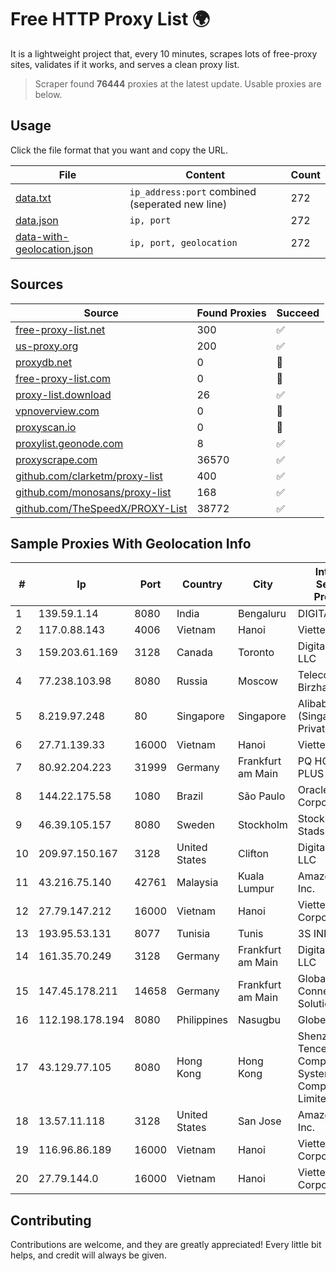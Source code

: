 
# Free HTTP Proxy List 🌍

It is a lightweight project that, every 10 minutes, scrapes lots of free-proxy sites, validates if it works, and serves a clean proxy list.


> Scraper found **76444** proxies at the latest update. Usable proxies are below.

## Usage

Click the file format that you want and copy the URL.


|File|Content|Count|
|----|-------|-----|
|[data.txt](https://raw.githubusercontent.com/themiralay/Proxy-List-World/master/data.txt)|`ip_address:port` combined (seperated new line)|272|
|[data.json](https://raw.githubusercontent.com/themiralay/Proxy-List-World/master/data.json)|`ip, port`|272|
|[data-with-geolocation.json](https://raw.githubusercontent.com/themiralay/Proxy-List-World/master/data-with-geolocation.json)|`ip, port, geolocation`|272|

## Sources

|Source|Found Proxies|Succeed|
|------|-------------|-------|
|[free-proxy-list.net](https://free-proxy-list.net)|300|✅|
|[us-proxy.org](https://www.us-proxy.org)|200|✅|
|[proxydb.net](http://proxydb.net)|0|🚫|
|[free-proxy-list.com](https://free-proxy-list.com/?page=&port=&type%5B%5D=http&type%5B%5D=https&up_time=0&search=Search)|0|🚫|
|[proxy-list.download](https://www.proxy-list.download/HTTP)|26|✅|
|[vpnoverview.com](https://vpnoverview.com/privacy/anonymous-browsing/free-proxy-servers)|0|🚫|
|[proxyscan.io](https://www.proxyscan.io)|0|🚫|
|[proxylist.geonode.com](https://proxylist.geonode.com/api/proxy-list?limit=300&page=1&sort_by=lastChecked&sort_type=desc&protocols=http,https)|8|✅|
|[proxyscrape.com](https://api.proxyscrape.com/v2/?request=displayproxies&protocol=http&timeout=10000&country=all&ssl=all&anonymity=all)|36570|✅|
|[github.com/clarketm/proxy-list](https://raw.githubusercontent.com/clarketm/proxy-list/master/proxy-list-raw.txt)|400|✅|
|[github.com/monosans/proxy-list](https://raw.githubusercontent.com/monosans/proxy-list/main/proxies/http.txt)|168|✅|
|[github.com/TheSpeedX/PROXY-List](https://raw.githubusercontent.com/TheSpeedX/PROXY-List/master/http.txt)|38772|✅|


## Sample Proxies With Geolocation Info

|#|Ip|Port|Country|City|Internet Service Provider|
|-|--|----|-------|----|-------------------------|
|1|139.59.1.14|8080|India|Bengaluru|DIGITALOCEAN|
|2|117.0.88.143|4006|Vietnam|Hanoi|Viettel Group|
|3|159.203.61.169|3128|Canada|Toronto|DigitalOcean, LLC|
|4|77.238.103.98|8080|Russia|Moscow|Telecom-Birzha, LLC|
|5|8.219.97.248|80|Singapore|Singapore|Alibaba Cloud (Singapore) Private Limited|
|6|27.71.139.33|16000|Vietnam|Hanoi|Viettel Group|
|7|80.92.204.223|31999|Germany|Frankfurt am Main|PQ HOSTING PLUS S.R.L.|
|8|144.22.175.58|1080|Brazil|São Paulo|Oracle Corporation|
|9|46.39.105.157|8080|Sweden|Stockholm|Stockholms Stadsnat AB|
|10|209.97.150.167|3128|United States|Clifton|DigitalOcean, LLC|
|11|43.216.75.140|42761|Malaysia|Kuala Lumpur|Amazon.com, Inc.|
|12|27.79.147.212|16000|Vietnam|Hanoi|Viettel Corporation|
|13|193.95.53.131|8077|Tunisia|Tunis|3S INF|
|14|161.35.70.249|3128|Germany|Frankfurt am Main|DigitalOcean, LLC|
|15|147.45.178.211|14658|Germany|Frankfurt am Main|Global Connectivity Solutions LLP|
|16|112.198.178.194|8080|Philippines|Nasugbu|Globe Telecom|
|17|43.129.77.105|8080|Hong Kong|Hong Kong|Shenzhen Tencent Computer Systems Company Limited|
|18|13.57.11.118|3128|United States|San Jose|Amazon.com, Inc.|
|19|116.96.86.189|16000|Vietnam|Hanoi|Viettel Corporation|
|20|27.79.144.0|16000|Vietnam|Hanoi|Viettel Corporation|



## Contributing

Contributions are welcome, and they are greatly appreciated! Every
little bit helps, and credit will always be given.

